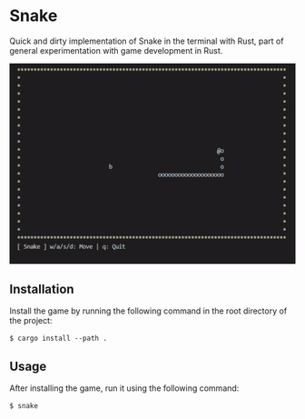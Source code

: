 # Snake

Quick and dirty implementation of Snake in the terminal with Rust,
part of general experimentation with game development in Rust.

![demo](/content/demo.gif)

## Installation

Install the game by running the following command in the root
directory of the project:

```shell
$ cargo install --path .
```

## Usage

After installing the game, run it using the following command:

```shell
$ snake
```
